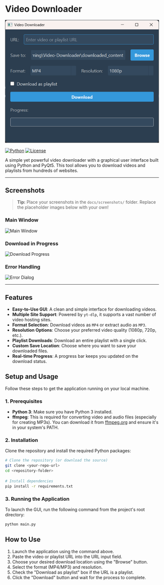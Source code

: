 <!-- README.md -->
# Video Downloader

![App Banner](docs/screenshots/banner.png)

[![Python](https://img.shields.io/badge/python-3.8%2B-blue?logo=python)](https://www.python.org/)
[![License](https://img.shields.io/badge/license-MIT-green)](LICENSE)

A simple yet powerful video downloader with a graphical user interface built using Python and PyQt5. This tool allows you to download videos and playlists from hundreds of websites.

---

## Screenshots

> **Tip:** Place your screenshots in the `docs/screenshots/` folder. Replace the placeholder images below with your own!

### Main Window
![Main Window](docs/screenshots/main_window.png)

### Download in Progress
![Download Progress](docs/screenshots/progress.png)

### Error Handling
![Error Dialog](docs/screenshots/error.png)

---

## Features

- **Easy-to-Use GUI**: A clean and simple interface for downloading videos.
- **Multiple Site Support**: Powered by `yt-dlp`, it supports a vast number of video hosting sites.
- **Format Selection**: Download videos as `MP4` or extract audio as `MP3`.
- **Resolution Options**: Choose your preferred video quality (1080p, 720p, etc.).
- **Playlist Downloads**: Download an entire playlist with a single click.
- **Custom Save Location**: Choose where you want to save your downloaded files.
- **Real-time Progress**: A progress bar keeps you updated on the download status.

## Setup and Usage

Follow these steps to get the application running on your local machine.

### 1. Prerequisites

- **Python 3**: Make sure you have Python 3 installed.
- **ffmpeg**: This is required for converting video and audio files (especially for creating MP3s). You can download it from [ffmpeg.org](https://ffmpeg.org/download.html) and ensure it's in your system's PATH.

### 2. Installation

Clone the repository and install the required Python packages:

```bash
# Clone the repository (or download the source)
git clone <your-repo-url>
cd <repository-folder>

# Install dependencies
pip install -r requirements.txt
```

### 3. Running the Application

To launch the GUI, run the following command from the project's root directory:

```bash
python main.py
```

## How to Use

1.  Launch the application using the command above.
2.  Paste the video or playlist URL into the URL input field.
3.  Choose your desired download location using the "Browse" button.
4.  Select the format (MP4/MP3) and resolution.
5.  Check the "Download as playlist" box if the URL is a playlist.
6.  Click the "Download" button and wait for the process to complete.